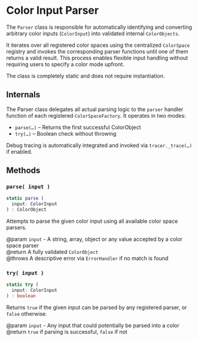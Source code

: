 # Color Input Parser

The `Parser` class is responsible for automatically identifying and converting arbitrary color inputs (`ColorInput`) into validated internal `ColorObjects`.

It iterates over all registered color spaces using the centralized `ColorSpace` registry and invokes the corresponding parser functions until one of them returns a valid result. This process enables flexible input handling without requiring users to specify a color mode upfront.

The class is completely static and does not require instantiation.

## Internals

The Parser class delegates all actual parsing logic to the `parser` handler function of each registered `ColorSpaceFactory`. It operates in two modes:

- `parse(…)` – Returns the first successful ColorObject
- `try(…)` – Boolean check without throwing

Debug tracing is automatically integrated and invoked via `tracer._trace(…)` if enabled.

## Methods

### `parse( input )`

```ts
static parse (
  input: ColorInput
) : ColorObject
```

Attempts to parse the given color input using all available color space parsers.

@param `input` - A string, array, object or any value accepted by a color space parser  
@return A fully validated `ColorObject`  
@throws A descriptive error via `ErrorHandler` if no match is found

### `try( input )`

```ts
static try (
  input: ColorInput
) : boolean
```

Returns `true` if the given input can be parsed by any registered parser, or `false` otherwise.

@param `input` - Any input that could potentially be parsed into a color  
@return `true` if parsing is successful, `false` if not